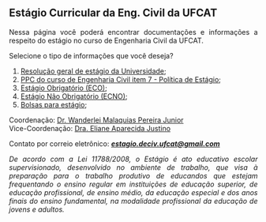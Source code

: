 ## Estágio Curricular da Eng. Civil da UFCAT

<p align="justify">Nessa página você poderá encontrar documentações e informações a respeito do estágio no curso de Engenharia Civil da UFCAT.</p> 

Selecione o tipo de informações que você deseja?

1. [Resolução geral de estágio da Universidade](https://files.cercomp.ufg.br/weby/up/579/o/Resolucao_CEPEC_2017_1557R.pdf);
2. [PPC do curso de Engenharia Civil item 7 - Política de Estágio](https://files.cercomp.ufg.br/weby/up/620/o/ppc.pdf);
3. [Estágio Obrigatório (ECO)](https://wmpjrufg.github.io/ESTAGIO-CIVIL-UFCAT/ECO.html);
4. [Estágio Não Obrigatório (ECNO)](https://wmpjrufg.github.io/ESTAGIO-CIVIL-UFCAT/ECNO.html);
5. [Bolsas para estágio](https://wmpjrufg.github.io/ESTAGIO-CIVIL-UFCAT/BOLSA.html);

Coordenação: [Dr. Wanderlei Malaquias Pereira Junior](http://lattes.cnpq.br/2268506213083114)  
Vice-Coordenação: [Dra. Eliane Aparecida Justino](http://lattes.cnpq.br/6366855147494701)  

Contato por correio eletrônico: _**estagio.deciv.ufcat@gmail.com**_

<p align="justify"><i>De acordo com a Lei 11788/2008, o Estágio é ato educativo escolar supervisionado, desenvolvido no ambiente de trabalho, que visa à preparação para o trabalho produtivo de educandos que estejam frequentando o ensino regular em instituições de educação superior, de educação profissional, de ensino médio, da educação especial e dos anos finais do ensino fundamental, na modalidade profissional da educação de jovens e adultos.</i></p>


